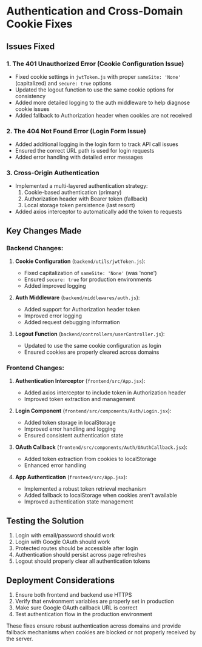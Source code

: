 # Authentication and Cross-Domain Cookie Fixes

## Issues Fixed

### 1. The 401 Unauthorized Error (Cookie Configuration Issue)
- Fixed cookie settings in `jwtToken.js` with proper `sameSite: 'None'` (capitalized) and `secure: true` options
- Updated the logout function to use the same cookie options for consistency
- Added more detailed logging to the auth middleware to help diagnose cookie issues
- Added fallback to Authorization header when cookies are not received

### 2. The 404 Not Found Error (Login Form Issue)
- Added additional logging in the login form to track API call issues
- Ensured the correct URL path is used for login requests
- Added error handling with detailed error messages

### 3. Cross-Origin Authentication
- Implemented a multi-layered authentication strategy:
  1. Cookie-based authentication (primary)
  2. Authorization header with Bearer token (fallback)
  3. Local storage token persistence (last resort)
- Added axios interceptor to automatically add the token to requests

## Key Changes Made

### Backend Changes:
1. **Cookie Configuration** (`backend/utils/jwtToken.js`):
   - Fixed capitalization of `sameSite: 'None'` (was 'none')
   - Ensured `secure: true` for production environments
   - Added improved logging

2. **Auth Middleware** (`backend/middlewares/auth.js`):
   - Added support for Authorization header token
   - Improved error logging
   - Added request debugging information

3. **Logout Function** (`backend/controllers/userController.js`):
   - Updated to use the same cookie configuration as login
   - Ensured cookies are properly cleared across domains

### Frontend Changes:
1. **Authentication Interceptor** (`frontend/src/App.jsx`):
   - Added axios interceptor to include token in Authorization header
   - Improved token extraction and management

2. **Login Component** (`frontend/src/components/Auth/Login.jsx`):
   - Added token storage in localStorage
   - Improved error handling and logging
   - Ensured consistent authentication state

3. **OAuth Callback** (`frontend/src/components/Auth/OAuthCallback.jsx`):
   - Added token extraction from cookies to localStorage
   - Enhanced error handling

4. **App Authentication** (`frontend/src/App.jsx`):
   - Implemented a robust token retrieval mechanism
   - Added fallback to localStorage when cookies aren't available
   - Improved authentication state management

## Testing the Solution

1. Login with email/password should work
2. Login with Google OAuth should work
3. Protected routes should be accessible after login
4. Authentication should persist across page refreshes
5. Logout should properly clear all authentication tokens

## Deployment Considerations

1. Ensure both frontend and backend use HTTPS
2. Verify that environment variables are properly set in production
3. Make sure Google OAuth callback URL is correct
4. Test authentication flow in the production environment

These fixes ensure robust authentication across domains and provide fallback mechanisms when cookies are blocked or not properly received by the server.
